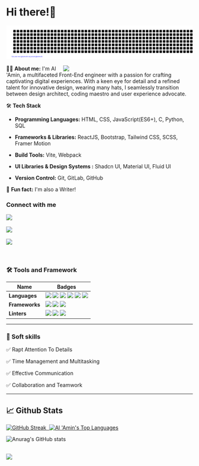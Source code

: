# Hi there!👋

![gitartwork](gitartwork.svg)

<img src="https://raw.githubusercontent.com/MicaelliMedeiros/micaellimedeiros/master/image/computer-illustration.png" min-width="380px" max-width="400px" width="350px" align="right">

👩‍💻 <b>About me:</b> I'm Al 'Amin, a multifaceted Front-End engineer with a passion for crafting captivating digital experiences. With a keen eye for detail and a refined talent for innovative design, wearing many hats, I seamlessly transition between design architect, coding maestro and user experience advocate. 

🛠 <b>Tech Stack</b>

- **Programming Languages:** HTML, CSS, JavaScript(ES6+), C, Python, SQL

- **Frameworks & Libraries:** ReactJS, Bootstrap, Tailwind CSS, SCSS, Framer Motion

- **Build Tools:** Vite, Webpack

- **UI Libraries & Design Systems :** Shadcn UI, Material UI, Fluid UI

- **Version Control:** Git, GitLab, GitHub

🎈 <b>Fun fact:</b>  I'm also a Writer!

### Connect with me
<a href= "mailto: adalemo2000@gmail.com"><img src="https://img.shields.io/badge/Gmail-D14836?style=for-the-badge&logo=gmail&logoColor=white" /></a>

<a href="https://www.linkedin.com/in/al-amin-2b116623a/"><img src="https://img.shields.io/badge/LinkedIn-0077B5?style=for-the-badge&logo=linkedin&logoColor=white" /></a>

<a href="https://twitter.com/Muhdal_Amin"><img src="https://img.shields.io/badge/Twitter-1DA1F2?style=for-the-badge&logo=twitter&logoColor=white" /></a>

<!-- TOOLS AND FRAMEWORKS -->
<br>

### 🛠 Tools and Framework

Name | Badges
--- | --- 
**Languages**  |  <img src="https://img.shields.io/badge/JavaScript-323330?style=for-the-badge&logo=javascript&logoColor=F7DF1E" /> <img src="https://img.shields.io/badge/CSS3-1572B6?style=for-the-badge&logo=css3&logoColor=white" /> <img src="https://img.shields.io/badge/Sass-CC6699?style=for-the-badge&logo=sass&logoColor=white" /> <img src="https://img.shields.io/badge/HTML5-E34F26?style=for-the-badge&logo=html5&logoColor=white" /> <img src="https://img.shields.io/badge/Python-3776AB?style=for-the-badge&logo=python&logoColor=white" /> <img src="https://img.shields.io/badge/C-00599C?style=for-the-badge&logo=c&logoColor=white" />
**Frameworks** | <img src="https://img.shields.io/badge/React-20232A?style=for-the-badge&logo=react&logoColor=61DAFB" /> <img src="https://img.shields.io/badge/Bootstrap-563D7C?style=for-the-badge&logo=bootstrap&logoColor=white" /> <img src="https://img.shields.io/badge/Webpack-8DD6F9?style=for-the-badge&logo=Webpack&logoColor=white" /> 
**Linters**  | <img src="https://img.shields.io/badge/eslint-3A33D1?style=for-the-badge&logo=eslint&logoColor=white" /> <img src="https://img.shields.io/badge/stylelint-000?style=for-the-badge&logo=stylelint&logoColor=white" /> <img src="https://img.shields.io/badge/prettier-1A2C34?style=for-the-badge&logo=prettier&logoColor=F7BA3E" />
</p>

<hr>

### 👔 Soft skills

✅ Rapt Attention To Details

✅ Time Management and Multitasking

✅ Effective Communication

✅ Collaboration and Teamwork

<hr>

## 📈 Github Stats
  
[![GitHub Streak](https://streak-stats.demolab.com/?user=Muhdal-Amin)](https://git.io/streak-stats)<a href="https://github.com/SubhamRaoniar28/github-readme-stats"> &nbsp;<img alt="Al 'Amin's Top Languages" src="https://github-readme-stats.vercel.app/api/top-langs/?username=Muhdal-Amin&langs_count=8&count_private=true&layout=compact&theme=omni&hide_border=true&bg_color=0D1117"/></a>

![Anurag's GitHub stats](https://github-readme-stats.vercel.app/api?username=Muhdal-Amin&theme=omni&show_icons=true) 

  <br/>
 
 <a href="https://github.com/Meghna-DAS/github-profile-views-counter">
    <img src="https://komarev.com/ghpvc/?username=Muhdal-Amin">
</a>

